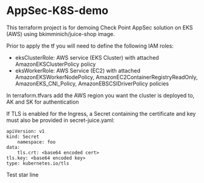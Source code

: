 # AppSec-K8S-demo

This terraform project is for demoing Check Point AppSec solution on EKS (AWS) using bkimminich/juice-shop image.

Prior to apply the tf you will need to define the following IAM roles:

  * eksClusterRole: AWS service (EKS Cluster) with attached AmazonEKSClusterPolicy policy
  * eksWorkerRole: AWS Service (EC2) with attached AmazonEKSWorkerNodePolicy, AmazonEC2ContainerRegistryReadOnly, AmazonEKS_CNI_Policy, AmazonEBSCSIDriverPolicy policies

In terraform.tfvars add the AWS region you want the cluster is deployed to, AK and SK for authentication

If TLS is enabled for the Ingress, a Secret containing the certificate and key must also be provided in secret-juice.yaml:

	apiVersion: v1
	kind: Secret
		namespace: foo
	data:
		tls.crt: <base64 encoded cert>
 	tls.key: <base64 encoded key>
	type: kubernetes.io/tls
	
Test star line
